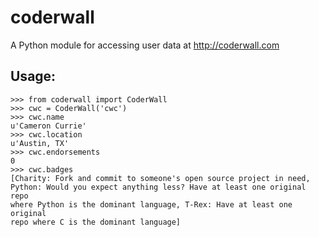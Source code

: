 coderwall
=========
A Python module for accessing user data at http://coderwall.com

Usage:
------
```
>>> from coderwall import CoderWall
>>> cwc = CoderWall('cwc')
>>> cwc.name
u'Cameron Currie'
>>> cwc.location
u'Austin, TX'
>>> cwc.endorsements
0
>>> cwc.badges
[Charity: Fork and commit to someone's open source project in need, 
Python: Would you expect anything less? Have at least one original repo 
where Python is the dominant language, T-Rex: Have at least one original 
repo where C is the dominant language]
```
